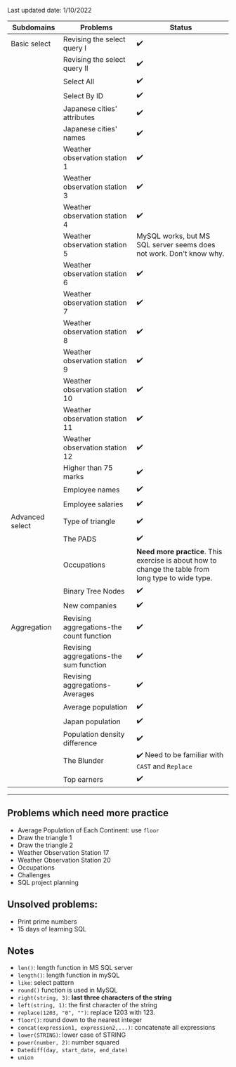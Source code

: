 Last updated date: 1/10/2022


|  Subdomains               | Problems    | Status |
|  ----------         | ----------- | ----------- |
| Basic select    | Revising the select query I    | :heavy_check_mark:     |
|     | Revising the select query II  |    :heavy_check_mark:       |
|     | Select All |  :heavy_check_mark:       |
|     | Select By ID | :heavy_check_mark:       |
|     | Japanese cities' attributes |  :heavy_check_mark:       |
|     | Japanese cities' names | :heavy_check_mark:       |
|      | Weather observation station 1 | :heavy_check_mark:       |
|      | Weather observation station 3 | :heavy_check_mark:       |
|      | Weather observation station 4 | :heavy_check_mark:       |
|      | Weather observation station 5 | MySQL works, but MS SQL server seems does not work. Don't know why.       |
|      | Weather observation station 6 | :heavy_check_mark:       |
|      | Weather observation station 7 | :heavy_check_mark:       |
|      | Weather observation station 8 | :heavy_check_mark:       |
|      | Weather observation station 9 | :heavy_check_mark:       |
|      | Weather observation station 10 | :heavy_check_mark:      |
|      | Weather observation station 11 | :heavy_check_mark:       |
|      | Weather observation station 12 | :heavy_check_mark:       |
|      |Higher than 75 marks | :heavy_check_mark:       |
|      |Employee names | :heavy_check_mark:       |
|      |Employee salaries | :heavy_check_mark:       |
| Advanced select    | Type of triangle  | :heavy_check_mark:  |
|      |The PADS |  :heavy_check_mark:  |
|      |Occupations |  **Need more practice**. This exercise is about how to change the table from long type to wide type.  |
|      |Binary Tree Nodes |  :heavy_check_mark:  |
|      |New companies |  :heavy_check_mark:  |
|   Aggregation   |Revising aggregations-the count function |  :heavy_check_mark:  |
|      |Revising aggregations-the sum function |  :heavy_check_mark:  |
|      |Revising aggregations-Averages |  :heavy_check_mark:  |
|      |Average population|  :heavy_check_mark:  |
|      |Japan population |  :heavy_check_mark:  |
|      |Population density difference |  :heavy_check_mark:  |
|      |The Blunder|  :heavy_check_mark: Need to be familiar with `CAST` and `Replace` |
|      |Top earners|  :heavy_check_mark:|


---------------------------------------------------------------------------------------
## Problems which need more practice
- Average Population of Each Continent: use ```floor```
- Draw the triangle 1
- Draw the triangle 2
- Weather Observation Station 17
- Weather Observation Station 20
- Occupations
- Challenges
- SQL project planning



## Unsolved problems: 
- Print prime numbers 
- 15 days of learning SQL


## Notes 

- ```len()```: length function  in MS SQL server
- ```length()```: length function in mySQL
- ```like```: select pattern
- ```round()``` function is used in MySQL
- ```right(string, 3)```: **last three characters of the string**
- ```left(string, 1)```: the first character of the string
- ```replace(1203, "0", "")```: replace 1203 with 123. 
- ```floor()```: round down to the nearest integer
- ```concat(expression1, expression2,...)```: concatenate all expressions
- ```lower(STRING)```: lower case of STRING
- ```power(number, 2)```: number squared
- ```Datediff(day, start_date, end_date)```
- ```union```






